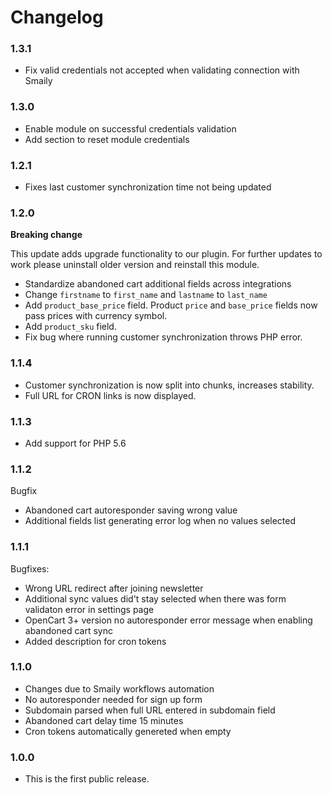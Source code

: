 # Changelog

### 1.3.1

- Fix valid credentials not accepted when validating connection with Smaily

### 1.3.0

- Enable module on successful credentials validation
- Add section to reset module credentials

### 1.2.1

- Fixes last customer synchronization time not being updated

### 1.2.0

**Breaking change**

This update adds upgrade functionality to our plugin.
For further updates to work please uninstall older version and reinstall this module.

- Standardize abandoned cart additional fields across integrations
- Change `firstname` to `first_name` and `lastname` to `last_name`
- Add `product_base_price` field. Product `price` and `base_price` fields now pass prices with currency symbol.
- Add `product_sku` field.
- Fix bug where running customer synchronization throws PHP error.

### 1.1.4

- Customer synchronization is now split into chunks, increases stability.
- Full URL for CRON links is now displayed.

### 1.1.3

- Add support for PHP 5.6

### 1.1.2

Bugfix

- Abandoned cart autoresponder saving wrong value
- Additional fields list generating error log when no values selected

### 1.1.1

Bugfixes:

- Wrong URL redirect after joining newsletter
- Additional sync values did't stay selected when there was form validaton error in settings page
- OpenCart 3+ version no autoresponder error message when enabling abandoned cart sync
- Added description for cron tokens

### 1.1.0

- Changes due to Smaily workflows automation
- No autoresponder needed for sign up form
- Subdomain parsed when full URL entered in subdomain field
- Abandoned cart delay time 15 minutes
- Cron tokens automatically genereted when empty

### 1.0.0

- This is the first public release.
